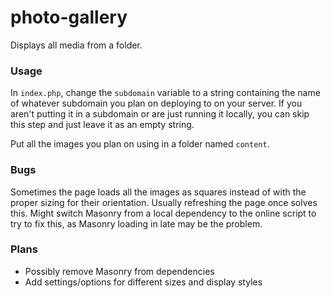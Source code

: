 # photo-gallery
Displays all media from a folder.

### Usage
In `index.php`, change the `subdomain` variable to a string containing the name
of whatever subdomain you plan on deploying to on your server. If you aren't
putting it in a subdomain or are just running it locally, you can skip this step
and just leave it as an empty string.

Put all the images you plan on using in a folder named `content`.

### Bugs
Sometimes the page loads all the images as squares instead of with the proper sizing for their
orientation. Usually refreshing the page once solves this. Might switch Masonry from a 
local dependency to the online script to try to fix this, as Masonry loading in late 
may be the problem.

### Plans
- Possibly remove Masonry from dependencies
- Add settings/options for different sizes and display styles
